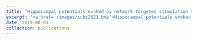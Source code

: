 ```yaml
---
title: "Hippocampal potentials evoked by network-targeted stimulation vary by theta phase. (2021, International Brain Stimulation Conference)"
excerpt: "<a href='/images/icbs2021.bmp'>Hippocampal potentials evoked by network-targeted stimulation vary by theta phase.</a> (2021, International Brain Stimulation Conference)"
date: 2019-08-01
collection: publications
---
```

